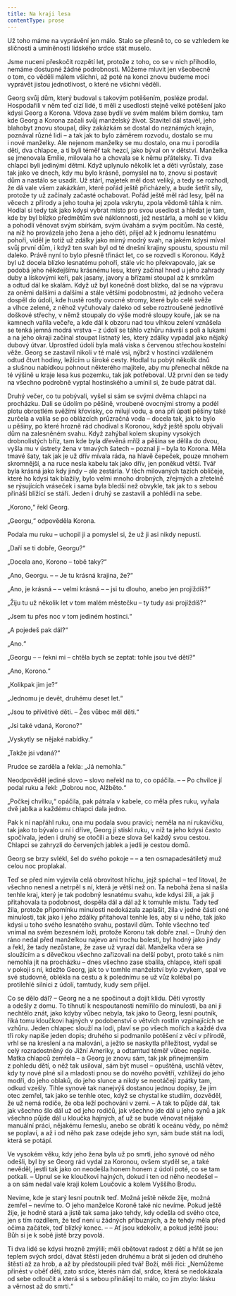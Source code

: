 ```yaml
---
title: Na kraji lesa
contentType: prose
---
```


  

Už toho máme na vyprávění jen málo. Stalo se přesně to, co se vzhledem ke sličnosti a umíněnosti lidského srdce stát muselo.

Jsme nuceni přeskočit rozpětí let, protože z toho, co se v nich přihodilo, nemáme dostupné žádné podrobnosti. Můžeme mluvit jen všeobecně o tom, co věděli málem všichni, až poté na konci znovu budeme moci vyprávět jistou jednotlivost, o které ne všichni věděli.

Georg svůj dům, který budoval s takovým potěšením, posléze prodal. Hospodařili v něm teď cizí lidé, ti měli z usedlosti stejně velké potěšení jako kdysi Georg a Korona. Vdova zase bydlí ve svém malém bílém domku, tam kde Georg a Korona začali svůj manželský život. Stavitel dál stavěl, jeho blahobyt znovu stoupal, díky zakázkám se dostal do neznámých krajin, poznával různé lidi – a tak jak to bylo záměrem rozvodu, dostalo se mu i nové manželky. Ale nejenom manželky se mu dostalo, ona mu i porodila děti, dva chlapce, a ti byli téměř tak hezcí, jako býval on v dětství. Manželka se jmenovala Emílie, milovala ho a chovala se k němu přátelsky. Ti dva chlapci byli jedinými dětmi. Když uplynulo několik let a děti vyrůstaly, zase tak jako ve dnech, kdy mu bylo krásně, pomyslel na to, znovu si postavit dům a nastálo se usadit. Už stárl, majetek měl dost veliký, a tedy se rozhodl, že dá vale všem zakázkám, které pořád ještě přicházely, a bude šetřit síly, protože ty už začínaly začasté ochabovat. Pořád ještě měl rád lesy, lpěl na věcech z přírody a jeho touha jej zpola vskrytu, zpola vědomě táhla k nim. Hodlal si tedy tak jako kdysi vybrat místo pro svou usedlost a hledat je tam, kde by byl blízko předmětům své náklonnosti, jež nestárla, a mohl se v klidu a pohodlí věnovat svým sbírkám, svým úvahám a svým pocitům. Na cestě, na níž ho provázela jeho žena a jeho děti, přijel až k jednomu lesnatému pohoří, viděl je totiž už zdálky jako mírný modrý svah, na jakém kdysi míval svůj první dům, i když ten svah byl od té dnešní krajiny spoustu, spoustu mil daleko. Právě nyní to bylo přesně třináct let, co se rozvedl s Koronou. Když byl už docela blízko lesnatému pohoří, stále víc ho překvapovalo, jak se podobá jeho někdejšímu krásnému lesu, který začínal hned u jeho zahrady duby a lískovými keři, pak jasany, javory a břízami stoupal až k smrkům a odtud dál ke skalám. Když už byl konečně dost blízko, dal se na výpravu za oněmi dalšími a dalšími a stále většími podobnostmi, až jednoho večera dospěl do údolí, kde hustě rostly ovocné stromy, které bylo celé svěže a vlhce zelené, z něhož vyčuhovaly daleko od sebe roztroušené jednotlivé doškové střechy, v němž stoupaly do výše modré sloupy kouře, jak se na kamnech vařila večeře, a kde dál k obzoru nad tou vlhkou zelení vznášela se tenká jemná modrá vrstva – z údolí se táhlo vzhůru návrší s poli a lukami a na jeho okraji začínal stoupat listnatý les, který zdálky vypadal jako nějaký dubový útvar. Uprostřed údolí byla malá víska s červenou střechou kostelní věže. Georg se zastavil nikoli v té malé vsi, nýbrž v hostinci vzdáleném odtud čtvrt hodiny, ležícím u široké cesty. Hodlal tu pobýt několik dnů a slušnou nabídkou pohnout některého majitele, aby mu přenechal někde na té výšině u kraje lesa kus pozemku, tak jak potřeboval. Už první den se tedy na všechno podrobně vyptal hostinského a umínil si, že bude pátrat dál.

Druhý večer, co tu pobývali, vyšel si sám se svými dvěma chlapci na procházku. Dali se údolím po pěšině, vroubené ovocnými stromy a podél plotu obrostlém svěžími křovisky, co milují vodu, a ona při úpatí pěšiny také zurčela a valila se po oblázcích průzračná voda – docela tak, jak to bylo u pěšiny, po které hrozně rád chodíval s Koronou, když ještě spolu obývali dům na zalesněném svahu. Když zahýbal kolem skupiny vysokých drobnolistých bříz, tam kde byla dřevěná mříž a pěšina se dělila do dvou, vyšla mu v ústrety žena v tmavých šatech – poznal ji – byla to Korona. Měla tmavé šaty, tak jak je už dřív mívala ráda, na hlavě čepeček, pouze mnohem skromnější, a na ruce nesla kabelu tak jako dřív, jen poněkud větší. Tvář byla krásná jako kdy jindy – ale zestárla. V těch milovaných tazích obličeje, které ho kdysi tak blažily, bylo velmi mnoho drobných, zřejmých a zřetelně se rýsujících vráseček i sama byla bledší než obvykle, tak jak to s sebou přináší blížící se stáří. Jeden i druhý se zastavili a pohlédli na sebe.

„Korono,“ řekl Georg.

„Georgu,“ odpověděla Korona.

Podala mu ruku – uchopil ji a pomyslel si, že už ji asi nikdy nepustí.

„Daří se ti dobře, Georgu?“

„Docela ano, Korono – tobě taky?“

„Ano, Georgu. – – Je tu krásná krajina, že?“

„Ano, je krásná – – velmi krásná – – jsi tu dlouho, anebo jen projíždíš?“

„Žiju tu už několik let v tom malém městečku – ty tudy asi projíždíš?“

„Jsem tu přes noc v tom jediném hostinci.“

„A pojedeš pak dál?“

„Ano.“

„Georgu – – řekni mi – chtěla bych se zeptat: tohle jsou tvé děti?“

„Ano, Korono.“

„Kolikpak jim je?“

„Jednomu je devět, druhému deset let.“

„Jsou to přívětivé děti. – Žes vůbec měl děti.“

„Jsi také vdaná, Korono?“

„Vyskytly se nějaké nabídky.“

„Takže jsi vdaná?“

Prudce se zarděla a řekla: „Já nemohla.“

Neodpověděl jediné slovo – slovo neřekl na to, co opáčila. – – Po chvilce jí podal ruku a řekl: „Dobrou noc, Alžběto.“

„Počkej chvilku,“ opáčila, pak pátrala v kabele, co měla přes ruku, vyňala dvě jablka a každému chlapci dala jedno.

Pak k ní napřáhl ruku, ona mu podala svou pravici; neměla na ní rukavičku, tak jako to bývalo u ní i dříve, Georg jí stiskl ruku, v níž ta jeho kdysi často spočívala, jeden i druhý se otočili a beze slova šel každý svou cestou. Chlapci se zahryzli do červených jablek a jedli je cestou domů.

Georg se brzy svlékl, šel do svého pokoje – – a ten osmapadesátiletý muž celou noc proplakal.

Teď se před ním vyjevila celá obrovitost hříchu, jejž spáchal – teď litoval, že všechno nenesl a netrpěl s ní, která je větší než on. Ta nebohá žena si našla tenhle kraj, který je tak podobný lesnatému svahu, kde kdysi žili, a jak ji přitahovala ta podobnost, dospěla dál a dál až k tomuhle místu. Tady teď žila, protože připomínku minulosti nedokázala zaplašit, žila v jedné části oné minulosti, tak jako i jeho zdálky přitahoval tenhle les, aby si u něho, tak jako kdysi u toho svého lesnatého svahu, postavil dům. Tohle všechno teď vnímal na svém bezesném loži, protože Koronu tak dobře znal. – Druhý den ráno nedal před manželkou najevo ani trochu bolesti, byl hodný jako jindy a řekl, že tady nezůstane, že zase už vyrazí dál. Manželka včera se sloužícím a s děvečkou všechno zařizovali na delší pobyt, proto také s ním nemohla jít na procházku – dnes všechno zase sbalila, chlapce, kteří spali v pokoji s ní, kdežto Georg, jak to v tomhle manželství bylo zvykem, spal ve své studovně, oblékla na cestu a k polednímu se už vůz kolébal po protilehlé silnici z údolí, tamtudy, kudy sem přijel.

Co se dělo dál? – Georg ne a ne spočinout a dojít klidu. Děti vyrostly a odešly z domu. To tíhnutí k nespoutanosti nemířilo do minulosti, ba ani ji nechtělo znát, jako kdyby vůbec nebyla, tak jako to Georg, lesní poutník, říká tomu kloučkovi hajných v podobenství o větvích rostlin vzpínajících se vzhůru. Jeden chlapec slouží na lodi, plaví se po všech mořích a každé dva tři roky napíše jeden dopis; druhého si podmanilo potěšení z věcí v přírodě, vrhl se na kreslení a na malování, a ježto se naskytla příležitost, vydal se celý rozradostněný do Jižní Ameriky, a odtamtud téměř vůbec nepíše. Matka chlapců zemřela – a Georg je znovu sám, tak jak přinejmenším z pohledu dětí, o něž tak usiloval, sám být musel – opuštěná, uschlá větev, kdy ty nové plné sil a mladosti pnou se do nového povětří, vzhlížejí do jeho modři, do jeho oblaků, do jeho slunce a nikdy se neotáčejí zpátky tam, odkud vzešly. Tihle synové tak nanejvýš dostanou jednou dopisy, že jim otec zemřel, tak jako se tenhle otec, když se chystal ke studiím, dozvěděl, že už nemá rodiče, že oba leží pochováni v zemi. – A tak to půjde dál, tak jak všechno šlo dál už od jeho rodičů, jak všechno jde dál u jeho synů a jak všechno půjde dál u kloučka hajných, ať už se bude věnovat nějaké manuální práci, nějakému řemeslu, anebo se obrátí k oceánu vědy, po němž se poplaví, a až i od něho pak zase odejde jeho syn, sám bude stát na lodi, která se potápí.

Ve vysokém věku, kdy jeho žena byla už po smrti, jeho synové od něho odešli, byl by se Georg rád vydal za Koronou, ovšem styděl se, a také nevěděl, jestli tak jako on neodešla honem honem z údolí poté, co se tam potkali. – Upnul se ke kloučkovi hajných, dokud i ten od něho neodešel – a on sám nedal vale kraji kolem Loučovic a kolem Vyššího Brodu.

Nevíme, kde je starý lesní poutník teď. Možná ještě někde žije, možná zemřel – nevíme to. O jeho manželce Koroně také nic nevíme. Pokud ještě žije, je hodně stará a jistě tak sama jako tehdy, kdy odešla od svého otce, jen s tím rozdílem, že teď není u žádných příbuzných, a že tehdy měla před očima začátek, teď blízký konec. – – Ať jsou kdekoliv, a pokud ještě jsou: Bůh si je k sobě jistě brzy povolá.

Ti dva lidé se kdysi hrozně zmýlili; měli obětovat radost z dětí a hřát se jen teplem svých srdcí, dávat štěstí jeden druhému a brát si jeden od druhého štěstí až za hrob, a až by předstoupili před tvář Boží, měli říci: „Nemůžeme přinést v oběť děti, zato srdce, kterés nám dal, srdce, která se nedokázala od sebe odloučit a která si s sebou přinášejí to málo, co jim zbylo: lásku a věrnost až do smrti.“
